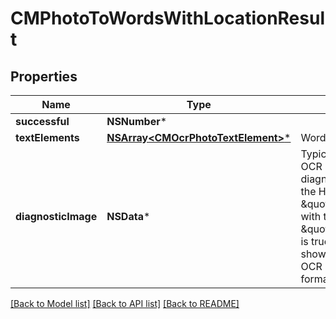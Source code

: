 # CMPhotoToWordsWithLocationResult

## Properties
Name | Type | Description | Notes
------------ | ------------- | ------------- | -------------
**successful** | **NSNumber*** |  | [optional] 
**textElements** | [**NSArray&lt;CMOcrPhotoTextElement&gt;***](CMOcrPhotoTextElement.md) | Word elements in the image | [optional] 
**diagnosticImage** | **NSData*** | Typically null.  To analyze OCR performance, enable diagnostic mode by adding the HTTP header \&quot;DiagnosticMode\&quot; with the value \&quot;true\&quot;.  When this is true, a diagnostic image showing the details of the OCR result will be set in PNG format into DiagnosticImage. | [optional] 

[[Back to Model list]](../README.md#documentation-for-models) [[Back to API list]](../README.md#documentation-for-api-endpoints) [[Back to README]](../README.md)


